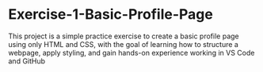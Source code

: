 # Exercise-1-Basic-Profile-Page
This project is a simple practice exercise to create a basic profile page using only HTML and CSS, with the goal of learning how to structure a webpage, apply styling, and gain hands-on experience working in VS Code and GitHub
